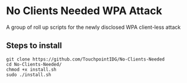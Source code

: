 # No Clients Needed WPA Attack
A group of roll up scripts for the newly disclosed WPA client-less attack

## Steps to install
```
git clone https://github.com/TouchpointIDG/No-Clients-Needed
cd No-Clients-Needed/
chmod +x install.sh
sudo ./install.sh
```
